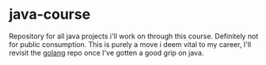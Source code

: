 # java-course
Repository for all java projects i'll work on through this course. Definitely not for public consumption.
This is purely a move i deem vital to my career, I'll revisit the [golang](https://github.com/gwuah/gotham) repo once
I've gotten a good grip on java.
